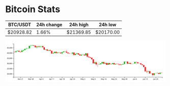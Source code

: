 # Bitcoin Stats

BTC/USDT|24h change|24h high|24h low|
|---|---|---|---|
|$20928.82|1.66%|$21369.85|$20170.00|

<img src="./chart.svg">

